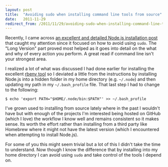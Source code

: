 ```yaml
---
layout: post
title:  "Avoiding sudo when installing command line tools from source"
date:   2011-11-29
redirect_from: /2011/11/29/avoiding-sudo-when-installing-command-line-tools/
---
```


Recently, I came across [an excellent and detailed Node.js installation post](https://increaseyourgeek.wordpress.com/2010/08/18/install-node-js-without-using-sudo/) that caught my attention since it focused on how to avoid using `sudo`. The "Long Version" part proved most helped as it goes into detail on the what and why of every action you perform. A great read if command line isn't your strongest area.

I realized a lot of what was discussed I had done earlier for installing the excellent [rbenv tool](https://github.com/sstephenson/rbenv) so I deviated a little from the instructions by installing Node.js into a hidden folder in my home directory (e.g. `~/.node`) and then updating my path in my `~/.bash_profile` file. That last step I had to change to the following:

	$ echo 'export PATH="$HOME/.node/bin:$PATH"' >> ~/.bash_profile

I've grown used to installing from source lately where in the past I wouldn't have but with enough of the projects I'm interested being hosted on GitHub (which I love) the workflow I know well and remains consistent so it makes sense. Its worth the effort rather than installing from a third party like Homebrew where it might not have the latest version (which I encountered when attempting to install Node.js).

For some of you this might seem trivial but a lot of this I didn't take the time to understand. Now though I know the difference that by installing into my home directory I can avoid using `sudo` and take control of the tools I depend on.
